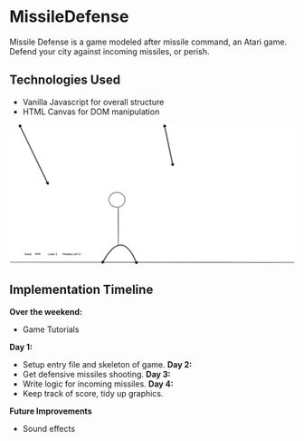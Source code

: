 # MissileDefense

Missile Defense is a game modeled after missile command, an Atari game. Defend your city against incoming missiles, or perish.

## Technologies Used
+ Vanilla Javascript for overall structure
+ HTML Canvas for DOM manipulation


![Main gallery view](wireframe.png)


## Implementation Timeline
**Over the weekend:**
+ Game Tutorials

**Day 1:**
+ Setup entry file and skeleton of game.
**Day 2:**
+ Get defensive missiles shooting.
**Day 3:**
+ Write logic for incoming missiles.
**Day 4:**
+ Keep track of score, tidy up graphics.

**Future Improvements**
+ Sound effects
